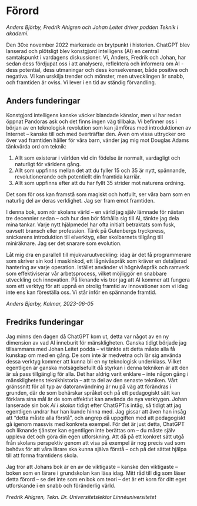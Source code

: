 # Förord
_Anders Björby, Fredrik Ahlgren och Johan Leitet driver podden Teknik i akademi._

Den 30:e november 2022 markerade en brytpunkt i historien. ChatGPT blev lanserad och plötsligt blev konstgjord intelligens (AI) en central samtalspunkt i vardagens diskussioner. Vi, Anders, Fredrik och Johan, har sedan dess fördjupat oss i att analysera, reflektera och informera om AI - dess potential, dess utmaningar och dess konsekvenser, både positiva och negativa. Vi kan urskilja trender och mönster, men utvecklingen är snabb, och framtiden är oviss. Vi lever i en tid av ständig förvandling.

## Anders funderingar
Konstgjord intelligens kanske väcker blandade känslor, men vi har redan öppnat Pandoras ask och det finns ingen väg tillbaka. Vi befinner oss i början av en teknologisk revolution som kan jämföras med introduktionen av Internet – kanske till och med överträffar den. Även om vissa uttrycker oro över vad framtiden håller för våra barn, vänder jag mig mot Douglas Adams tänkvärda ord om teknik:

1. Allt som existerar i världen vid din födelse är normalt, vardagligt och naturligt för världens gång.
2. Allt som uppfinns mellan det att du fyller 15 och 35 är nytt, spännande, revolutionerande och potentiellt din framtida karriär.
3. Allt som uppfinns efter att du har fyllt 35 strider mot naturens ordning.

Det som för oss kan framstå som magiskt och hotfullt, ser våra barn som en naturlig del av deras verklighet. Jag ser fram emot framtiden.

I denna bok, som rör skolans värld – en värld jag själv lämnade för nästan tre decennier sedan – och hur den bör förhålla sig till AI, tänkte jag dela mina tankar. Varje nytt hjälpmedel har ofta initialt betraktats som fusk, oavsett bransch eller profession. Tänk på Gutenbergs tryckpress, snickarens introduktion till elverktyg, eller skolbarnets tillgång till miniräknare. Jag ser det snarare som evolution. 

Låt mig dra en parallell till mjukvaruutveckling: idag är det få programmerare som skriver sin kod i maskinkod, ett lågnivåspråk som kräver en detaljerad hantering av varje operation. Istället använder vi högnivåspråk och ramverk som effektiviserar vår arbetsprocess, vilket möjliggör en snabbare utveckling och innovation. På liknande vis tror jag att AI kommer att fungera som ett verktyg för att uppnå en otrolig framtid av innovationer som vi idag inte ens kan föreställa oss. Vi står inför en spännande framtid.

_Anders Bjarby, Kalmar, 2023-06-05_

## Fredriks funderingar
Jag minns den dagen då ChatGPT kom ut, detta var något av en ny dimension av vad AI inneburit för mänskligheten. Ganska tidigt började jag tillsammans med Johan Leitet podda – vi tänkte att detta måste alla få kunskap om med en gång. De som inte är medvetna och lär sig använda dessa verktyg kommer att kunna bli en ny teknologisk underklass. Vilket egentligen är ganska motsägelsefullt då styrkan i denna tekniken är att den är så pass tillgänglig för alla. Det har aldrig varit enklare – inte någon gång i mänsklighetens teknikhistoria – att ta del av den senaste tekniken. Vårt gränssnitt för all typ av datoranvändning är nu på väg att förändras i grunden, där de som behärskar språket och på ett pedagogiskt sätt kan förklara sina mål är de som effektivt kan använda de nya verktygen. Johan lanserade sin bok _AI i skolan_ tidigt efter ChatGPT:s intåg, så tidigt att jag egentligen undrar hur han kunde hinna med. Jag gissar att även han insåg att “detta måste alla förstå”, och angrep då uppgiften med att pedagogiskt gå igenom massvis med konkreta exempel. För det är just detta, ChatGPT och liknande tjänster kan egentligen inte berättas om – du måste själv uppleva det och göra din egen utforskning. Att då på ett konkret sätt utgå från skolans perspektiv genom att visa på exempel är nog precis vad som behövs för att våra lärare ska kunna själva förstå – och på det sättet hjälpa till att forma framtidens skola.

Jag tror att Johans bok är en av de viktigaste – kanske den viktigaste – boken som en lärare i grundskolan kan läsa idag. Mitt råd till dig som läser detta förord – se det inte som en bok om teori – det är ett korn för ditt eget utforskande i en snabb och föränderlig värld.

_Fredrik Ahlgren, Tekn. Dr._
_Universitetslektor Linnéuniversitetet_
